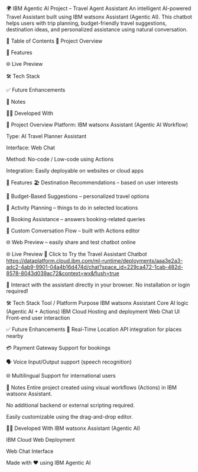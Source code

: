 🌍 IBM Agentic AI Project – Travel Agent Assistant
An intelligent AI-powered Travel Assistant built using IBM watsonx Assistant (Agentic AI). This chatbot helps users with trip planning, budget-friendly travel suggestions, destination ideas, and personalized assistance using natural conversation.

📑 Table of Contents
🧠 Project Overview

🚀 Features

🌐 Live Preview

🛠️ Tech Stack

✅ Future Enhancements

📌 Notes

👨‍💻 Developed With

🧠 Project Overview
Platform: IBM watsonx Assistant (Agentic AI Workflow)

Type: AI Travel Planner Assistant

Interface: Web Chat

Method: No-code / Low-code using Actions

Integration: Easily deployable on websites or cloud apps

🚀 Features
🏖️ Destination Recommendations – based on user interests

💸 Budget-Based Suggestions – personalized travel options

🧭 Activity Planning – things to do in selected locations

📅 Booking Assistance – answers booking-related queries

🔁 Custom Conversation Flow – built with Actions editor

🌐 Web Preview – easily share and test chatbot online

🌐 Live Preview
🔗 Click to Try the Travel Assistant Chatbot
https://dataplatform.cloud.ibm.com/ml-runtime/deployments/aaa3e2a3-adc2-4ab9-9901-04a4b16d474d/chat?space_id=229ca472-1cab-482d-8578-8043d039ac72&context=wx&flush=true

💬 Interact with the assistant directly in your browser.
No installation or login required!

🛠️ Tech Stack
Tool / Platform	Purpose
IBM watsonx Assistant	Core AI logic (Agentic AI + Actions)
IBM Cloud	Hosting and deployment
Web Chat UI	Front-end user interaction

✅ Future Enhancements
📍 Real-Time Location API integration for places nearby

💳 Payment Gateway Support for bookings

🗣️ Voice Input/Output support (speech recognition)

🌐 Multilingual Support for international users

📌 Notes
Entire project created using visual workflows (Actions) in IBM watsonx Assistant.

No additional backend or external scripting required.

Easily customizable using the drag-and-drop editor.

👨‍💻 Developed With
IBM watsonx Assistant (Agentic AI)

IBM Cloud Web Deployment

Web Chat Interface

Made with ❤️ using IBM Agentic AI
